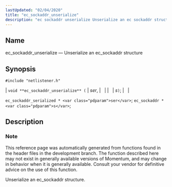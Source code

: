 ```yaml
---
lastUpdated: "02/04/2020"
title: "ec_sockaddr_unserialize"
description: "ec sockaddr unserialize Unserialize an ec sockaddr structure void ec sockaddr unserialize ser s ec sockaddr serialized ser ec sockaddr s This reference page was automatically generated from functions found in the header files in the development branch The function described here may not exist in generally available versions of..."
---
```


<a name="apis.ec_sockaddr_unserialize"></a> 
## Name

ec_sockaddr_unserialize — Unserialize an ec_sockaddr structure

## Synopsis

`#include "netlistener.h"`

| `void **ec_sockaddr_unserialize** (` | <var class="pdparam">ser</var>, |   |
|   | <var class="pdparam">s</var>`)`; |   |

`ec_sockaddr_serialized * <var class="pdparam">ser</var>`;
`ec_sockaddr * <var class="pdparam">s</var>`;<a name="idp62134752"></a> 
## Description

### Note

This reference page was automatically generated from functions found in the header files in the development branch. The function described here may not exist in generally available versions of Momentum, and may change in behavior when it is generally available. Consult your vendor for definitive advice on the use of this function.

Unserialize an ec_sockaddr structure.